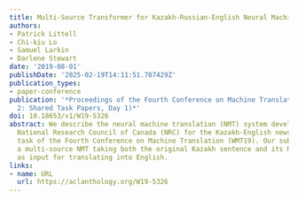 ```yaml
---
title: Multi-Source Transformer for Kazakh-Russian-English Neural Machine Translation
authors:
- Patrick Littell
- Chi-kiu Lo
- Samuel Larkin
- Darlene Stewart
date: '2019-08-01'
publishDate: '2025-02-19T14:11:51.707429Z'
publication_types:
- paper-conference
publication: '*Proceedings of the Fourth Conference on Machine Translation (Volume
  2: Shared Task Papers, Day 1)*'
doi: 10.18653/v1/W19-5326
abstract: We describe the neural machine translation (NMT) system developed at the
  National Research Council of Canada (NRC) for the Kazakh-English news translation
  task of the Fourth Conference on Machine Translation (WMT19). Our submission is
  a multi-source NMT taking both the original Kazakh sentence and its Russian translation
  as input for translating into English.
links:
- name: URL
  url: https://aclanthology.org/W19-5326
---
```

